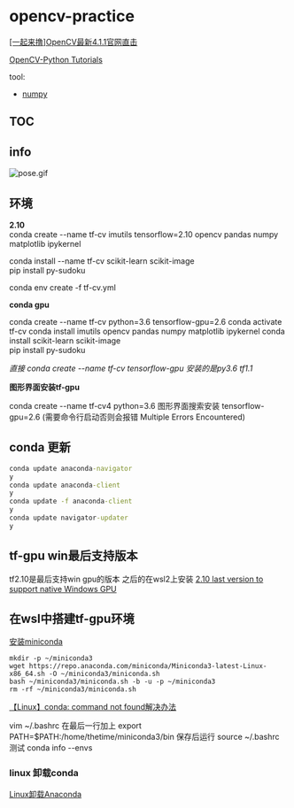 # opencv-practice
[\[一起来撸\]OpenCV最新4.1.1官网直击](https://www.bilibili.com/video/BV1jJ411M7Bo)

[OpenCV-Python Tutorials](https://docs.opencv.org/master/d6/d00/tutorial_py_root.html)

tool:
- [numpy](https://numpy.org/devdocs/reference/index.html)

## TOC


## info

![pose.gif](./doc/pose1.gif)

## 环境
**2.10**  
conda create --name tf-cv imutils tensorflow=2.10 opencv pandas numpy matplotlib ipykernel

conda install --name tf-cv scikit-learn scikit-image  
pip install py-sudoku  

conda env create -f tf-cv.yml


**conda gpu**

conda create --name tf-cv python=3.6 tensorflow-gpu=2.6
conda activate tf-cv
conda install imutils opencv pandas numpy matplotlib ipykernel
conda install scikit-learn scikit-image  
pip install py-sudoku  


*直接 conda create --name tf-cv tensorflow-gpu 安装的是py3.6 tf1.1*

**图形界面安装tf-gpu**

conda create --name tf-cv4 python=3.6
图形界面搜索安装 tensorflow-gpu=2.6 (需要命令行启动否则会报错 Multiple Errors Encountered)

## conda 更新
```cmd
conda update anaconda-navigator
y
conda update anaconda-client
y
conda update -f anaconda-client
y
conda update navigator-updater
y
```

## tf-gpu win最后支持版本
tf2.10是最后支持win gpu的版本 之后的在wsl2上安装
[2.10 last version to support native Windows GPU](https://discuss.tensorflow.org/t/2-10-last-version-to-support-native-windows-gpu/12404)

## 在wsl中搭建tf-gpu环境

[安装miniconda](https://docs.conda.io/projects/miniconda/en/latest/)
```
mkdir -p ~/miniconda3
wget https://repo.anaconda.com/miniconda/Miniconda3-latest-Linux-x86_64.sh -O ~/miniconda3/miniconda.sh
bash ~/miniconda3/miniconda.sh -b -u -p ~/miniconda3
rm -rf ~/miniconda3/miniconda.sh

```

[【Linux】conda: command not found解决办法](https://blog.csdn.net/weixin_38705903/article/details/86533863)

vim ~/.bashrc
在最后一行加上
export PATH=$PATH:/home/thetime/miniconda3/bin
保存后运行
source ~/.bashrc
测试
conda info --envs


### linux 卸载conda
[Linux卸载Anaconda](https://blog.csdn.net/hang916/article/details/79530108)